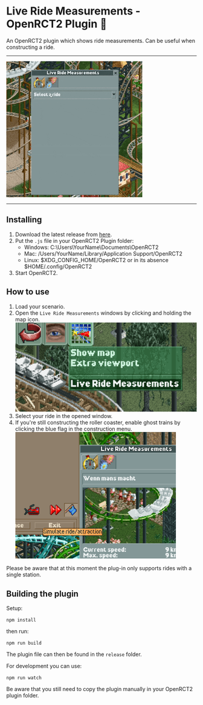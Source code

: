 # Live Ride Measurements - OpenRCT2 Plugin 🎢

An OpenRCT2 plugin which shows ride measurements. Can be useful when constructing a ride. 

---

![Example GIF](https://github.com/Phelicks/openrct2-live-ride-measurements/raw/main/documentation/live-example.gif)

---

## Installing

1. Download the latest release from [here](https://github.com/Phelicks/openrct2-live-ride-measurements/releases/latest).
2. Put the `.js` file in your OpenRCT2 Plugin folder:
    - Windows: C:\Users\YourName\Documents\OpenRCT2
    - Mac: /Users/YourName/Library/Application Support/OpenRCT2
    - Linux: $XDG_CONFIG_HOME/OpenRCT2 or in its absence $HOME/.config/OpenRCT2
3. Start OpenRCT2.

## How to use
1. Load your scenario.
2. Open the `Live Ride Measurements` windows by clicking and holding the map icon.
![Example Menu](https://github.com/Phelicks/openrct2-live-ride-measurements/raw/main/documentation/menu.png)
3. Select your ride in the opened window.
4. If you're still constructing the roller coaster, enable ghost trains by clicking the blue flag in the construction menu.
![Example Ghost Trains](https://github.com/Phelicks/openrct2-live-ride-measurements/raw/main/documentation/construction.png)

Please be aware that at this moment the plug-in only supports rides with a single station.


## Building the plugin
Setup:
```
npm install
```

then run:
```
npm run build
```
The plugin file can then be found in the `release` folder.

For development you can use:
```
npm run watch 
```
Be aware that you still need to copy the plugin manually in your OpenRCT2 plugin folder.